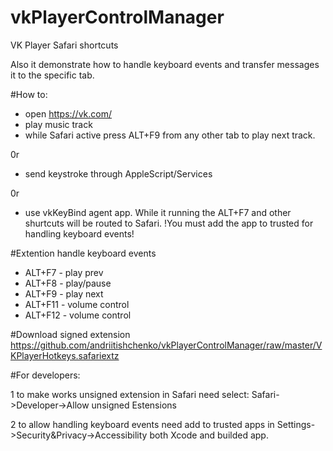 # vkPlayerControlManager
VK Player Safari shortcuts

Also it demonstrate how to handle keyboard events and transfer messages it to the specific tab.


#How to:
-  open https://vk.com/
-  play music track
-  while Safari active press ALT+F9 from any other tab to play next track.

0r
- send keystroke through AppleScript/Services

0r
- use vkKeyBind agent app. While it running the ALT+F7 and other shurtcuts will be routed to Safari.
!You must add the app to trusted for handling keyboard events!

#Extention handle keyboard events 
-  ALT+F7 - play prev
-  ALT+F8 - play/pause
-  ALT+F9 - play next
-  ALT+F11 - volume control
-  ALT+F12 - volume control

#Download signed extension
https://github.com/andriitishchenko/vkPlayerControlManager/raw/master/VKPlayerHotkeys.safariextz

#For developers:

1 to make works unsigned extension in Safari need select: Safari->Developer->Allow unsigned Estensions

2 to allow handling keyboard events need add to trusted apps in Settings->Security&Privacy->Accessibility both Xcode and builded app.
